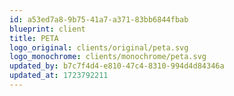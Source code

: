 ```yaml
---
id: a53ed7a8-9b75-41a7-a371-83bb6844fbab
blueprint: client
title: PETA
logo_original: clients/original/peta.svg
logo_monochrome: clients/monochrome/peta.svg
updated_by: b7c7f4d4-e810-47c4-8310-994d4d84346a
updated_at: 1723792211
---
```

